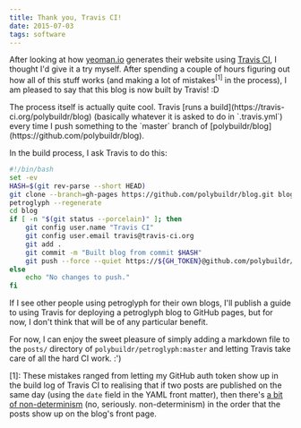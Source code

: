 ```yaml
---
title: Thank you, Travis CI!
date: 2015-07-03
tags: software
---
```

After looking at how [yeoman.io](http://yeoman.io) generates their website using [Travis CI](https://travis-ci.org), I thought I'd give it a try myself. After spending a couple of hours figuring out how all of this stuff works (and making a lot of mistakes<sup>[1]</sup> in the process), I am pleased to say that this blog is now built by Travis! :D

<!--more-->The process itself is actually quite cool. Travis [runs a build](https://travis-ci.org/polybuildr/blog) (basically whatever it is asked to do in `.travis.yml`) every time I push something to the `master` branch of [polybuildr/blog](https://github.com/polybuildr/blog).

In the build process, I ask Travis to do this:
```bash
#!/bin/bash
set -ev
HASH=$(git rev-parse --short HEAD)
git clone --branch=gh-pages https://github.com/polybuildr/blog.git blog
petroglyph --regenerate
cd blog
if [ -n "$(git status --porcelain)" ]; then
    git config user.name "Travis CI"
    git config user.email travis@travis-ci.org
    git add .
    git commit -m "Built blog from commit $HASH"
    git push --force --quiet https://${GH_TOKEN}@github.com/polybuildr/blog.git > /dev/null 2>&1
else
    echo "No changes to push."
fi
```

If I see other people using petroglyph for their own blogs, I'll publish a guide to using Travis for deploying a petroglyph blog to GitHub pages, but for now, I don't think that will be of any particular benefit.

For now, I can enjoy the sweet pleasure of simply adding a markdown file to the `posts/` directory of `polybuildr/petroglyph:master` and letting Travis take care of all the hard CI work. :')

[1]: These mistakes ranged from letting my GitHub auth token show up in the build log of Travis CI to realising that if two posts are published on the same day (using the `date` field in the YAML front matter), then there's [a bit of non-determinism](https://github.com/polybuildr/petroglyph/issues/11) (no, seriously. non-determinism) in the order that the posts show up on the blog's front page.
